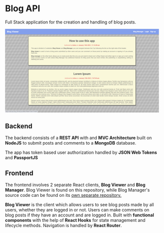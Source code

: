 # Blog API

Full Stack application for the creation and handling of blog posts.

![Blog API](public/images/blog.png)

## Backend
The backend consists of a **REST API** with and **MVC Architecture** built on **NodeJS** to submit posts and comments to a **MongoDB** database.

The app has token based user authorization handled by **JSON Web Tokens** and **PassportJS**

## Frontend

The frontend involves 2 separate React clients, **Blog Viewer** and **Blog Manager**. Blog Viewer is found on this repository, while Blog Manager's source code can be found on its [own separate repository.](https://github.com/lufere/blog-manager)

**Blog Viewer** is the client which allows users to see blog posts made by all users, whether they are logged in or not. Users can make comments on blog posts if they have an account and are logged in. Built with **functional components** with the help of **React Hooks** for state management and lifecycle methods. Navigation is handled by **React Router**.